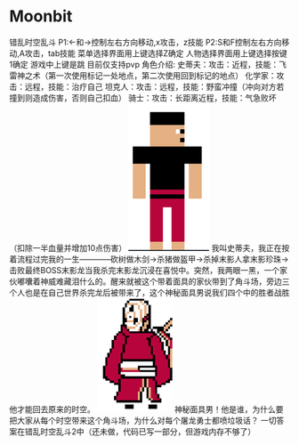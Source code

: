 # Moonbit
错乱时空乱斗
P1:<-和->控制左右方向移动,x攻击，z技能
P2:S和F控制左右方向移动,A攻击，tab技能
菜单选择界面用上键选择Z确定
人物选择界面用上键选择按键1确定
游戏中上键是跳
目前仅支持pvp
角色介绍:
史蒂夫：攻击：近程，技能：飞雷神之术（第一次使用标记一处地点，第二次使用回到标记的地点）
化学家：攻击：远程，技能：治疗自己
坦克人：攻击：远程，技能：野蛮冲撞（冲向对方若撞到则造成伤害，否则自己扣血）
骑士：攻击：长距离近程，技能：气急败坏（扣除一半血量并增加10点伤害）
![alt text](image-1.png)
我叫史蒂夫，我正在按着流程过完我的一生————砍树做木剑->杀猪做盔甲->杀掉末影人拿末影珍珠->击败最终BOSS末影龙当我杀完末影龙沉浸在喜悦中。突然，我两眼一黑，一个家伙嘟囔着神威难藏泪什么的。醒来就被这个带着面具的家伙带到了角斗场，旁边三个人也是在自己世界杀完龙后被带来了，这个神秘面具男说我们四个中的胜者战胜他才能回去原来的时空。
![alt text](image.png)
神秘面具男！他是谁，为什么要把大家从每个时空带来这个角斗场，为什么对每个屠龙勇士都喷垃圾话？
一切答案在错乱时空乱斗2中（还未做，代码已写一部分，但游戏内存不够了）
